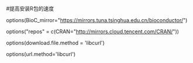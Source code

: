 #提高安装R包的速度

options(BioC_mirror="https://mirrors.tuna.tsinghua.edu.cn/bioconductor/")

options("repos" = c(CRAN="http://mirrors.cloud.tencent.com/CRAN/")) 

options(download.file.method = 'libcurl')

options(url.method='libcurl')
